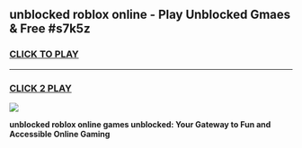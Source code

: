 
## unblocked roblox online - Play Unblocked Gmaes & Free #s7k5z
<h3>
<a href="https://news.freeplayer.one?title=unblocked_roblox_online&ref=03M">CLICK TO PLAY</a></h3>
<hr>

<h3>
<a href="https://news.freeplayer.one?title=unblocked_roblox_online&ref=03M">CLICK 2 PLAY</a>
  
</h3>

<a href="https://news.freeplayer.one?title=unblocked_roblox_online&ref=03M"><img src="https://clearcache.store/games.png"></a>


**unblocked roblox online games unblocked: Your Gateway to Fun and Accessible Online Gaming**
